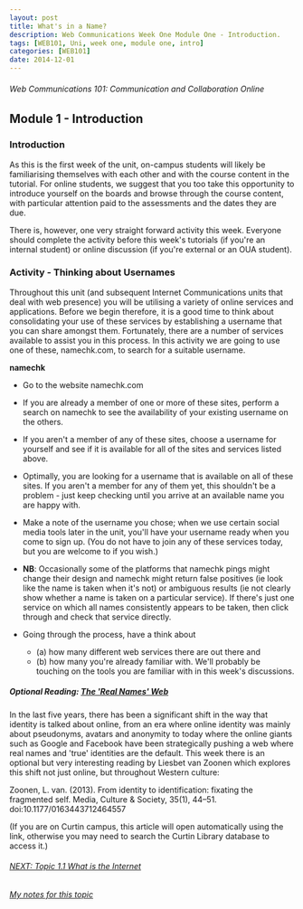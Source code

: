 ```yaml
---
layout: post
title: What's in a Name?
description: Web Communications Week One Module One - Introduction.
tags: [WEB101, Uni, week one, module one, intro]
categories: [WEB101]
date: 2014-12-01
---
```


###### Web Communications 101: Communication and Collaboration Online 

## Module 1 - Introduction

### Introduction

As this is the first week of the unit, on-campus students will likely be familiarising themselves with each other and with the course content in the tutorial. For online students, we suggest that you too take this opportunity to introduce yourself on the boards and browse through the course content, with particular attention paid to the assessments and the dates they are due.

There is, however, one very straight forward activity this week. Everyone should complete the activity before this week's tutorials (if you're an internal student) or online discussion (if you're external or an OUA student).


### Activity - Thinking about Usernames

Throughout this unit (and subsequent Internet Communications units that deal with web presence) you will be utilising a variety of online services and applications. Before we begin therefore, it is a good time to think about consolidating your use of these services by establishing a username that you can share amongst them. Fortunately, there are a number of services available to assist you in this process. In this activity we are going to use one of these, namechk.com, to search for a suitable username.

**namechk**

- Go to the website namechk.com

- If you are already a member of one or more of these sites, perform a search on namechk to see the availability of your existing username on the others.

- If you aren't a member of any of these sites, choose a username for yourself and see if it is available for all of the sites and services listed above.

- Optimally, you are looking for a username that is available on all of these sites. If you aren't a member for any of them yet, this shouldn't be a problem - just keep checking until you arrive at an available name you are happy with.

- Make a note of the username you chose; when we use certain social media tools later in the unit, you'll have your username ready when you come to sign up. (You do not have to join any of these services today, but you are welcome to if you wish.)

- **NB**: Occasionally some of the platforms that namechk pings might change their design and namechk might return false positives (ie look like the name is taken when it's not) or ambiguous results (ie not clearly show whether a name is taken on a particular service). If there's just one service on which all names consistently appears to be taken, then click through and check that service directly.

- Going through the process, have a think about 
  - (a) how many different web services there are out there and
  - (b) how many you're already familiar with. We'll probably be touching on the tools you are familiar with in this week's discussions. 

##### Optional Reading: [The 'Real Names' Web](uni/extra/from-identity-to-identification-fixating-the-fragmented-self/)

In the last five years, there has been a significant shift in the way that identity is talked about online, from an era where online identity was mainly about pseudonyms, avatars and anonymity to today where the online giants such as Google and Facebook have been strategically pushing a web where real names and 'true' identities are the default. This week there is an optional but very interesting reading by Liesbet van Zoonen which explores this shift not just online, but throughout Western culture: 

Zoonen, L. van. (2013). From identity to identification: fixating the fragmented self. Media, Culture & Society, 35(1), 44–51. doi:10.1177/0163443712464557 

(If you are on Curtin campus, this article will open automatically using the link, otherwise you may need to search the Curtin Library database to access it.) 

 

###### [NEXT: Topic 1.1 What is the Internet](uni/2014-12-02-web101-m1-t1-11/)

###### [My notes for this topic](uni/2014-12-01-web101-m1-t1-notes/)
